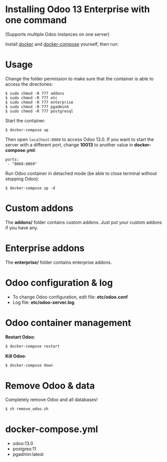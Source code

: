 # Installing Odoo 13 Enterprise with one command

(Supports multiple Odoo instances on one server)

Install [docker](https://docs.docker.com/get-docker/) and [docker-compose](https://docs.docker.com/compose/install/) yourself, then run:

# Usage

Change the folder permission to make sure that the container is able to access the directories:

```
$ sudo chmod -R 777 addons
$ sudo chmod -R 777 etc
$ sudo chmod -R 777 enterprise
$ sudo chmod -R 777 pgadmin4
$ sudo chmod -R 777 postgresql
```

Start the container:
```
$ docker-compose up
```

Then open `localhost:8069` to access Odoo 13.0. If you want to start the server with a different port, change **10013** to another value in **docker-compose.yml**:

```
ports:
 - "8069:8069"
```

Run Odoo container in detached mode (be able to close terminal without stopping Odoo):

```
$ docker-compose up -d
```

# Custom addons

The **addons/** folder contains custom addons. Just put your custom addons if you have any.

# Enterprise addons

The **enterprise/** folder contains enterprise addons.

# Odoo configuration & log

* To change Odoo configuration, edit file: **etc/odoo.conf**
* Log file: **etc/odoo-server.log**

# Odoo container management

**Restart Odoo**:

``` bash
$ docker-compose restart
```

**Kill Odoo**:

``` bash
$ docker-compose down
```

# Remove Odoo & data

Completely remove Odoo and all databases!

``` sh
$ sh remove_odoo.sh
```

# docker-compose.yml

* odoo:13.0
* postgres:11
* pgadmin:latest
